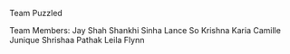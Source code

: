 Team Puzzled

Team Members:
Jay Shah
Shankhi Sinha
Lance So
Krishna Karia
Camille Junique
Shrishaa Pathak
Leila Flynn
